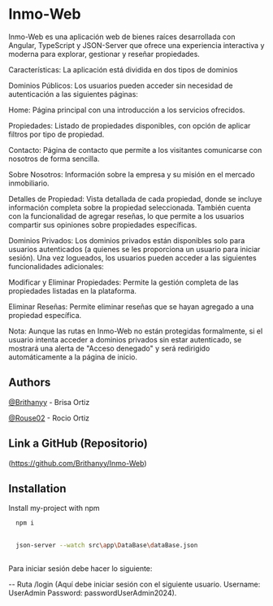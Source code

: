 
# Inmo-Web

Inmo-Web es una aplicación web de bienes raíces desarrollada con Angular, TypeScript y JSON-Server que ofrece una experiencia interactiva y moderna para explorar, gestionar y reseñar propiedades.

Características: La aplicación está dividida en dos tipos de dominios

Dominios Públicos: Los usuarios pueden acceder sin necesidad de autenticación a las siguientes páginas:

Home: Página principal con una introducción a los servicios ofrecidos.

Propiedades: Listado de propiedades disponibles, con opción de aplicar filtros por tipo de propiedad.

Contacto: Página de contacto que permite a los visitantes comunicarse con nosotros de forma sencilla.

Sobre Nosotros: Información sobre la empresa y su misión en el mercado inmobiliario.

Detalles de Propiedad: Vista detallada de cada propiedad, donde se incluye información completa sobre la propiedad seleccionada. También cuenta con la funcionalidad de agregar reseñas, lo que permite a los usuarios compartir sus opiniones sobre propiedades específicas.

Dominios Privados: Los dominios privados están disponibles solo para usuarios autenticados (a quienes se les proporciona un usuario para iniciar sesión). Una vez logueados, los usuarios pueden acceder a las siguientes funcionalidades adicionales:

Modificar y Eliminar Propiedades: Permite la gestión completa de las propiedades listadas en la plataforma.

Eliminar Reseñas: Permite eliminar reseñas que se hayan agregado a una propiedad específica.

Nota: Aunque las rutas en Inmo-Web no están protegidas formalmente, si el usuario intenta acceder a dominios privados sin estar autenticado, se mostrará una alerta de "Acceso denegado" y será redirigido automáticamente a la página de inicio.

## Authors

[@Brithanyy](https://github.com/Brithanyy) - Brisa Ortiz

[@Rouse02](https://github.com/Rouse02) - Rocio Ortiz

## Link a GitHub (Repositorio)

(https://github.com/Brithanyy/Inmo-Web)

## Installation

Install my-project with npm

```bash
  npm i
  
```
```bash
  json-server --watch src\app\DataBase\dataBase.json
  
```
  Para iniciar sesión debe hacer lo siguiente:

  --  Ruta /login (Aquí debe iniciar sesión con el siguiente usuario. Username: UserAdmin Password: passwordUserAdmin2024).

    